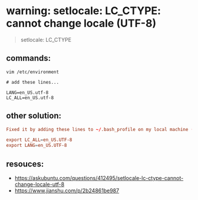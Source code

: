 # warning: setlocale: LC_CTYPE: cannot change locale (UTF-8)
> setlocale: LC_CTYPE


## commands:
```shell
vim /etc/environment

# add these lines...

LANG=en_US.utf-8
LC_ALL=en_US.utf-8
```


## other solution:
```conf
Fixed it by adding these lines to ~/.bash_profile on my local machine (OSX).

export LC_ALL=en_US.UTF-8
export LANG=en_US.UTF-8
```

## resouces:
+ https://askubuntu.com/questions/412495/setlocale-lc-ctype-cannot-change-locale-utf-8
+ https://www.jianshu.com/p/2b24861be987